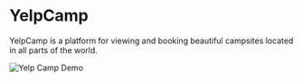 # YelpCamp
YelpCamp is a platform for viewing and booking beautiful campsites located in all parts of the world. 

![Yelp Camp Demo](./yelpcamp_demo.gif)
